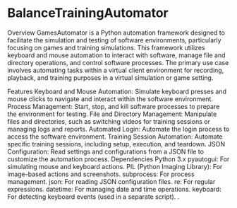 # BalanceTrainingAutomator
Overview
GamesAutomator is a Python automation framework designed to facilitate the simulation and testing of software environments, particularly focusing on games and training simulations. This framework utilizes keyboard and mouse automation to interact with software, manage file and directory operations, and control software processes. The primary use case involves automating tasks within a virtual client environment for recording, playback, and training purposes in a virtual simulation or game setting.

Features
Keyboard and Mouse Automation: Simulate keyboard presses and mouse clicks to navigate and interact within the software environment.
Process Management: Start, stop, and kill software processes to prepare the environment for testing.
File and Directory Management: Manipulate files and directories, such as switching videos for training sessions or managing logs and reports.
Automated Login: Automate the login process to access the software environment.
Training Session Automation: Automate specific training sessions, including setup, execution, and teardown.
JSON Configuration: Read settings and configurations from a JSON file to customize the automation process.
Dependencies
Python 3.x
pyautogui: For simulating mouse and keyboard actions.
PIL (Python Imaging Library): For image-based actions and screenshots.
subprocess: For process management.
json: For reading JSON configuration files.
re: For regular expressions.
datetime: For managing date and time operations.
keyboard: For detecting keyboard events (used in a separate script).
.


